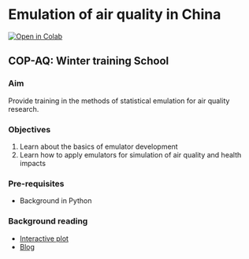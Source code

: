 # Emulation of air quality in China

[![Open in Colab](https://colab.research.google.com/assets/colab-badge.svg)](https://colab.research.google.com/github/lukeconibear/emulator_training/blob/main/emulator_training.ipynb)

## COP-AQ: Winter training School  

### Aim
Provide training in the methods of statistical emulation for air quality research.  

### Objectives
1. Learn about the basics of emulator development
2. Learn how to apply emulators for simulation of air quality and health impacts

### Pre-requisites
- Background in Python

### Background reading
- [Interactive plot](https://bag.leeds.ac.uk/projects/air-quality-in-asia/emulating-air-quality-in-china/)  
- [Blog](https://www.lukeconibear.com/emulator.html)  